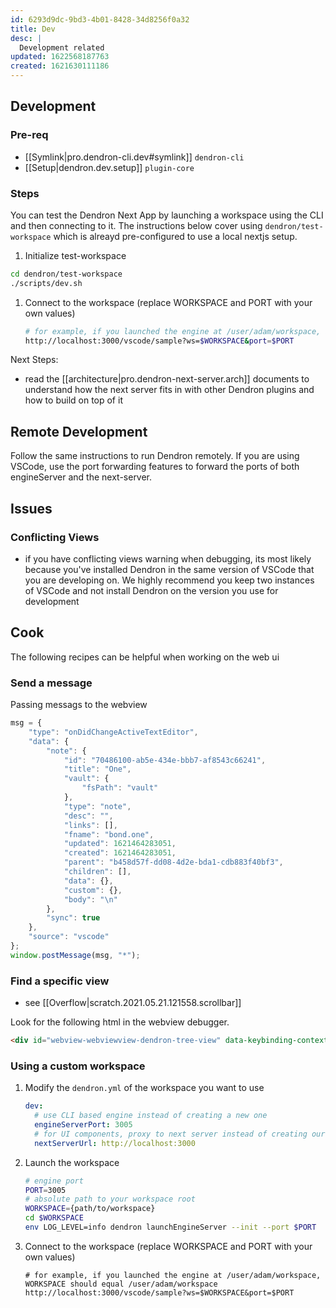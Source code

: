 ```yaml
---
id: 6293d9dc-9bd3-4b01-8428-34d8256f0a32
title: Dev
desc: |
  Development related
updated: 1622568187763
created: 1621630111186
---
```


## Development

### Pre-req
- [[Symlink|pro.dendron-cli.dev#symlink]] `dendron-cli`
- [[Setup|dendron.dev.setup]] `plugin-core`

### Steps

You can test the Dendron Next App by launching a workspace using the CLI and then connecting to it. The instructions below cover using `dendron/test-workspace` which is alreayd pre-configured to use a local nextjs setup.
1. Initialize test-workspace
  ```sh
  cd dendron/test-workspace
  ./scripts/dev.sh
  ```
1. Connect to the workspace (replace WORKSPACE and PORT with your own values)
   ```sh
   # for example, if you launched the engine at /user/adam/workspace, WORKSPACE should equal /user/adam/workspace
   http://localhost:3000/vscode/sample?ws=$WORKSPACE&port=$PORT
   ```

Next Steps:
- read the [[architecture|pro.dendron-next-server.arch]] documents to understand how the next server fits in with other Dendron plugins and how to build on top of it

## Remote Development

Follow the same instructions to run Dendron remotely. If you are using VSCode, use the port forwarding features to forward the ports of both engineServer and the next-server.

## Issues

### Conflicting Views
- if you have conflicting views warning when debugging, its most likely because you've installed Dendron in the same version of VSCode that you are developing on. We highly recommend you keep two instances of VSCode and not install Dendron on the version you use for development

## Cook

The following recipes can be helpful when working on the web ui

### Send a message

Passing messags to the webview

```js
msg = {
    "type": "onDidChangeActiveTextEditor",
    "data": {
        "note": {
            "id": "70486100-ab5e-434e-bbb7-af8543c66241",
            "title": "One",
            "vault": {
                "fsPath": "vault"
            },
            "type": "note",
            "desc": "",
            "links": [],
            "fname": "bond.one",
            "updated": 1621464283051,
            "created": 1621464283051,
            "parent": "b458d57f-dd08-4d2e-bda1-cdb883f40bf3",
            "children": [],
            "data": {},
            "custom": {},
            "body": "\n"
        },
        "sync": true
    },
    "source": "vscode"
};
window.postMessage(msg, "*");
```

### Find a specific view

- see [[Overflow|scratch.2021.05.21.121558.scrollbar]]

Look for the following html in the webview debugger.

```html
<div id="webview-webviewview-dendron-tree-view" data-keybinding-context="30" style="visibility: visible; position: absolute; overflow: hidden; top: 405px; left: 48px; width: 305px; height: 353px;"><iframe class="webview ready" sandbox="allow-scripts allow-same-origin allow-forms allow-pointer-lock allow-downloads" allow="clipboard-read; clipboard-write;" src="vscode-webview://webviewview-dendron-tree-view/index.html?id=webviewview-dendron-tree-view&amp;extensionId=&amp;purpose=undefined&amp;serviceWorkerFetchIgnoreSubdomain=undefined&amp;platform=electron&amp;vscode-resource-origin=https%3A%2F%2Fwebviewview-dendron-tree-view.vscode-webview-test.com" style="border: none; width: 100%; height: 100%;"></iframe></div>
```

### Using a custom workspace

1. Modify the `dendron.yml` of the workspace you want to use
   ```yml
   dev:
     # use CLI based engine instead of creating a new one
     engineServerPort: 3005
     # for UI components, proxy to next server instead of creating our own
     nextServerUrl: http://localhost:3000
   ```
2. Launch the workspace
   ```sh
   # engine port
   PORT=3005
   # absolute path to your workspace root
   WORKSPACE={path/to/workspace}
   cd $WORKSPACE
   env LOG_LEVEL=info dendron launchEngineServer --init --port $PORT
   ```
3. Connect to the workspace (replace WORKSPACE and PORT with your own values)
   ```
   # for example, if you launched the engine at /user/adam/workspace, WORKSPACE should equal /user/adam/workspace
   http://localhost:3000/vscode/sample?ws=$WORKSPACE&port=$PORT
   ```